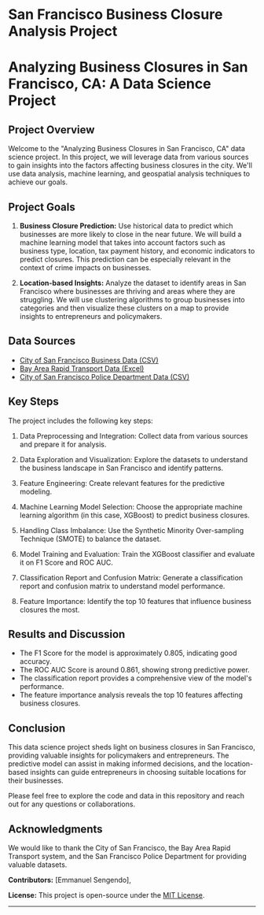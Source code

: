 # San Francisco Business Closure Analysis Project

# Analyzing Business Closures in San Francisco, CA: A Data Science Project

## Project Overview

Welcome to the "Analyzing Business Closures in San Francisco, CA" data science project. In this project, we will leverage data from various sources to gain insights into the factors affecting business closures in the city. We'll use data analysis, machine learning, and geospatial analysis techniques to achieve our goals.

## Project Goals

1. **Business Closure Prediction:** Use historical data to predict which businesses are more likely to close in the near future. We will build a machine learning model that takes into account factors such as business type, location, tax payment history, and economic indicators to predict closures. This prediction can be especially relevant in the context of crime impacts on businesses.

2. **Location-based Insights:** Analyze the dataset to identify areas in San Francisco where businesses are thriving and areas where they are struggling. We will use clustering algorithms to group businesses into categories and then visualize these clusters on a map to provide insights to entrepreneurs and policymakers.

## Data Sources

- [City of San Francisco Business Data (CSV)](https://data.sfgov.org/api/views/g8m3-pdis/rows.csv?accessType=DOWNLOAD&bom=true&format=true)
- [Bay Area Rapid Transport Data (Excel)](http://64.111.127.166/DSE/Daily_Station_Exits.xlsx)
- [City of San Francisco Police Department Data (CSV)](https://data.sfgov.org/api/views/wg3w-h783/rows.csv?accessType=DOWNLOAD&bom=true&format=true)

## Key Steps

The project includes the following key steps:

1. Data Preprocessing and Integration: Collect data from various sources and prepare it for analysis.

2. Data Exploration and Visualization: Explore the datasets to understand the business landscape in San Francisco and identify patterns.

3. Feature Engineering: Create relevant features for the predictive modeling.

4. Machine Learning Model Selection: Choose the appropriate machine learning algorithm (in this case, XGBoost) to predict business closures.

5. Handling Class Imbalance: Use the Synthetic Minority Over-sampling Technique (SMOTE) to balance the dataset.

6. Model Training and Evaluation: Train the XGBoost classifier and evaluate it on F1 Score and ROC AUC.

7. Classification Report and Confusion Matrix: Generate a classification report and confusion matrix to understand model performance.

8. Feature Importance: Identify the top 10 features that influence business closures the most.

## Results and Discussion

- The F1 Score for the model is approximately 0.805, indicating good accuracy.
- The ROC AUC Score is around 0.861, showing strong predictive power.
- The classification report provides a comprehensive view of the model's performance.
- The feature importance analysis reveals the top 10 features affecting business closures.

## Conclusion

This data science project sheds light on business closures in San Francisco, providing valuable insights for policymakers and entrepreneurs. The predictive model can assist in making informed decisions, and the location-based insights can guide entrepreneurs in choosing suitable locations for their businesses.

Please feel free to explore the code and data in this repository and reach out for any questions or collaborations.

## Acknowledgments

We would like to thank the City of San Francisco, the Bay Area Rapid Transport system, and the San Francisco Police Department for providing valuable datasets.

**Contributors:** [Emmanuel Sengendo],

**License:** This project is open-source under the [MIT License](LICENSE).

---

